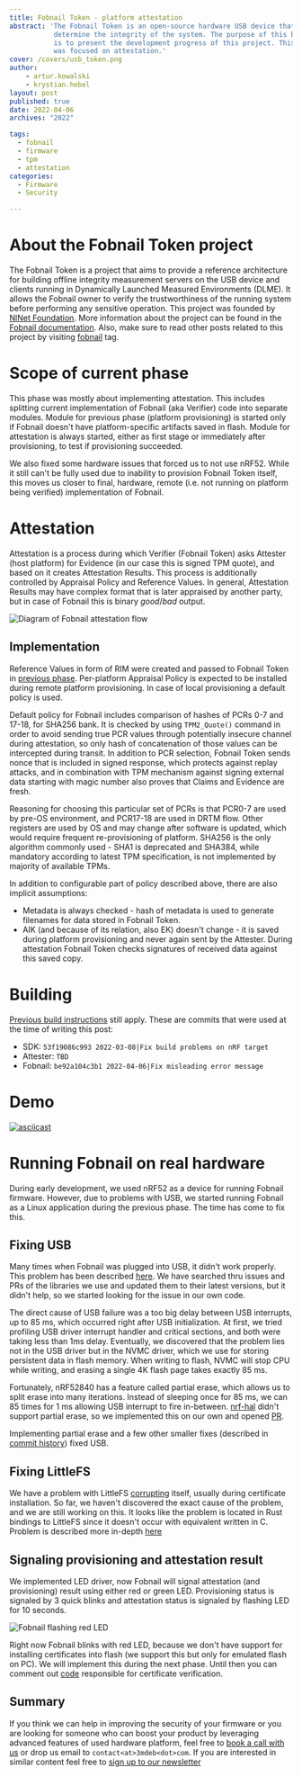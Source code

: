 ```yaml
---
title: Fobnail Token - platform attestation
abstract: 'The Fobnail Token is an open-source hardware USB device that helps to
           determine the integrity of the system. The purpose of this blog post
           is to present the development progress of this project. This phase
           was focused on attestation.'
cover: /covers/usb_token.png
author:
    - artur.kowalski
    - krystian.hebel
layout: post
published: true
date: 2022-04-06
archives: "2022"

tags:
  - fobnail
  - firmware
  - tpm
  - attestation
categories:
  - Firmware
  - Security

---
```


# About the Fobnail Token project

The Fobnail Token is a project that aims to provide a reference architecture for
building offline integrity measurement servers on the USB device and clients
running in Dynamically Launched Measured Environments (DLME). It allows the
Fobnail owner to verify the trustworthiness of the running system before
performing any sensitive operation. This project was founded by [NlNet
Foundation](https://nlnet.nl/). More information about the project can be found
in the [Fobnail documentation](https://fobnail.3mdeb.com/). Also, make sure to
read other posts related to this project by visiting
[fobnail](https://www.blog.3mdeb.com/tags/fobnail/) tag.

# Scope of current phase

This phase was mostly about implementing attestation. This includes splitting
current implementation of Fobnail (aka Verifier) code into separate modules.
Module for previous phase (platform provisioning) is started only if Fobnail
doesn't have platform-specific artifacts saved in flash. Module for attestation
is always started, either as first stage or immediately after provisioning, to
test if provisioning succeeded.

We also fixed some hardware issues that forced us to not use nRF52. While it
still can't be fully used due to inability to provision Fobnail Token itself,
this moves us closer to final, hardware, remote (i.e. not running on platform
being verified) implementation of Fobnail.

# Attestation

Attestation is a process during which Verifier (Fobnail Token) asks Attester
(host platform) for Evidence (in our case this is signed TPM quote), and based
on it creates Attestation Results. This process is additionally controlled by
Appraisal Policy and Reference Values. In general, Attestation Results may have
complex format that is later appraised by another party, but in case of Fobnail
this is binary _good_/_bad_ output.

![Diagram of Fobnail attestation flow](/img/Fobnail-flows-attestation.png)

## Implementation

Reference Values in form of RIM were created and passed to Fobnail Token in
[previous phase](../2022-03-21-fobnail_3rd_phase). Per-platform Appraisal Policy
is expected to be installed during remote platform provisioning. In case of
local provisioning a default policy is used.

Default policy for Fobnail includes comparison of hashes of PCRs 0-7 and 17-18,
for SHA256 bank. It is checked by using `TPM2_Quote()` command in order to avoid
sending true PCR values through potentially insecure channel during attestation,
so only hash of concatenation of those values can be intercepted during transit.
In addition to PCR selection, Fobnail Token sends nonce that is included in
signed response, which protects against replay attacks, and in combination with
TPM mechanism against signing external data starting with magic number also
proves that Claims and Evidence are fresh.

Reasoning for choosing this particular set of PCRs is that PCR0-7 are used by
pre-OS environment, and PCR17-18 are used in DRTM flow. Other registers are used
by OS and may change after software is updated, which would require frequent
re-provisioning of platform. SHA256 is the only algorithm commonly used - SHA1
is deprecated and SHA384, while mandatory according to latest TPM specification,
is not implemented by majority of available TPMs.

In addition to configurable part of policy described above, there are also
implicit assumptions:

- Metadata is always checked - hash of metadata is used to generate filenames
  for data stored in Fobnail Token.
- AIK (and because of its relation, also EK) doesn't change - it is saved during
  platform provisioning and never again sent by the Attester. During attestation
  Fobnail Token checks signatures of received data against this saved copy.

# Building

[Previous build instructions](../2022-03-21-fobnail_3rd_phase#building) still
apply. These are commits that were used at the time of writing this post:

* SDK: `53f19086c993 2022-03-08|Fix build problems on nRF target`
* Attester: `TBD`
* Fobnail: `be92a104c3b1 2022-04-06|Fix misleading error message`

# Demo

[![asciicast](https://asciinema.org/a/VgEAAH0V0YzXKWZJ7vT9ze9my.svg)](https://asciinema.org/a/VgEAAH0V0YzXKWZJ7vT9ze9my?speed=1)

# Running Fobnail on real hardware

During early development, we used nRF52 as a device for running Fobnail
firmware. However, due to problems with USB, we started running Fobnail as a
Linux application during the previous phase. The time has come to fix this.

## Fixing USB

Many times when Fobnail was plugged into USB, it didn't work properly. This
problem has been described
[here](https://github.com/fobnail/usbd-ethernet/issues/2). We have searched thru
issues and PRs of the libraries we use and updated them to their latest
versions, but it didn't help, so we started looking for the issue in our own
code.

The direct cause of USB failure was a too big delay between USB interrupts, up
to 85 ms, which occurred right after USB initialization. At first, we tried
profiling USB driver interrupt handler and critical sections, and both were
taking less than 1ms delay. Eventually, we discovered that the problem lies not
in the USB driver but in the NVMC driver, which we use for storing persistent
data in flash memory. When writing to flash, NVMC will stop CPU while writing,
and erasing a single 4K flash page takes exactly 85 ms.

Fortunately, nRF52840 has a feature called partial erase, which allows us to
split erase into many iterations. Instead of sleeping once for 85 ms, we can 85
times for 1 ms allowing USB interrupt to fire in-between.
[nrf-hal](https://github.com/nrf-rs/nrf-hal) didn't support partial erase, so we
implemented this on our own and opened
[PR](https://github.com/nrf-rs/nrf-hal/pull/385).

Implementing partial erase and a few other smaller fixes (described in
[commit history](https://github.com/fobnail/fobnail/pull/24/commits)) fixed USB.

## Fixing LittleFS

We have a problem with LittleFS
[corrupting](https://github.com/fobnail/fobnail/issues/12) itself, usually
during certificate installation. So far, we haven't discovered the exact cause
of the problem, and we are still working on this. It looks like the problem is
located in Rust bindings to LittleFS since it doesn't occur with equivalent
written in C. Problem is described more in-depth
[here](https://github.com/nickray/littlefs2/issues/16)

## Signaling provisioning and attestation result

We implemented LED driver, now Fobnail will signal attestation (and
provisioning) result using either red or green LED. Provisioning status is
signaled by 3 quick blinks and attestation status is signaled by flashing LED
for 10 seconds.

![Fobnail flashing red LED](/img/fobnail_red_led.jpg)

Right now Fobnail blinks with red LED, because we don't have support for
installing certificates into flash (we support this but only for emulated flash
on PC). We will implement this during the next phase. Until then you can comment
out [code](https://github.com/fobnail/fobnail/blob/86e3f22edba3e07f2eb54156e16a660d8c7254f6/src/certmgr/verify.rs#L45)
responsible for certificate verification.

## Summary

If you think we can help in improving the security of your firmware or you are
looking for someone who can boost your product by leveraging advanced features
of used hardware platform, feel free to [book a call with us](https://calendly.com/3mdeb/consulting-remote-meeting)
or drop us email to `contact<at>3mdeb<dot>com`. If you are interested in similar
content feel free to [sign up to our newsletter](https://newsletter.3mdeb.com/subscription/PW6XnCeK6)
